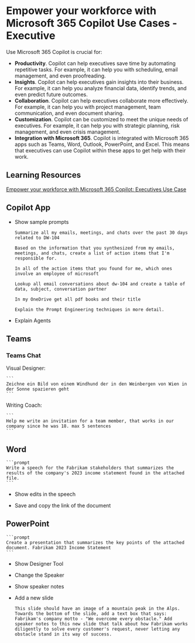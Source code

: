 # Empower your workforce with Microsoft 365 Copilot Use Cases - Executive

Use Microsoft 365 Copilot is crucial for:

- **Productivity**. Copilot can help executives save time by automating repetitive tasks. For example, it can help you with scheduling, email management, and even proofreading.
- **Insights**. Copilot can help executives gain insights into their business. For example, it can help you analyze financial data, identify trends, and even predict future outcomes.
- **Collaboration**. Copilot can help executives collaborate more effectively. For example, it can help you with project management, team communication, and even document sharing.
- **Customization**. Copilot can be customized to meet the unique needs of executives. For example, it can help you with strategic planning, risk management, and even crisis management.
- **Integration with Microsoft 365**. Copilot is integrated with Microsoft 365 apps such as Teams, Word, Outlook, PowerPoint, and Excel. This means that executives can use Copilot within these apps to get help with their work.

## Learning Resources

[Empower your workforce with Microsoft 365 Copilot: Executives Use Case](https://learn.microsoft.com/en-us/training/modules/empower-workforce-copilot-executives/)

## Copilot App

- Show sample prompts

  ```prompt
  Summarize all my emails, meetings, and chats over the past 30 days related to DW-104
  ```

  ```
  Based on the information that you synthesized from my emails, meetings, and chats, create a list of action items that I'm responsible for.
  ```

  ```prompt
  In all of the action items that you found for me, which ones involve an employee of microsoft
  ```

  ```
  Lookup all email conversations about dw-104 and create a table of data, subject, conversation partner
  ```

  ```
  In my OneDrive get all pdf books and their title
  ```

  ```
  Explain the Prompt Engineering techniques in more detail.
  ```

- Explain Agents

## Teams

### Teams Chat

Visual Designer:

    ```
    Zeichne ein Bild von einem Windhund der in den Weinbergen von Wien in der Sonne spazieren geht
    ```

Writing Coach:

    ```
    Help me write an invitation for a team member, that works in our company since he was 18. max 5 sentences
    ```

## Word

    ```prompt
    Write a speech for the Fabrikam stakeholders that summarizes the results of the company's 2023 income statement found in the attached file.
    ```

- Show edits in the speech

- Save and copy the link of the document

## PowerPoint

    ```prompt
    Create a presentation that summarizes the key points of the attached document. Fabrikam 2023 Income Statement
    ```

- Show Designer Tool

- Change the Speaker

- Show speaker notes

- Add a new slide

  ```prompt
  This slide should have an image of a mountain peak in the Alps. Towards the bottom of the slide, add a text box that says: Fabrikam's company motto - "We overcome every obstacle." Add speaker notes to this new slide that talk about how Fabrikam works diligently to solve every customer's request, never letting any obstacle stand in its way of success.
  ```

